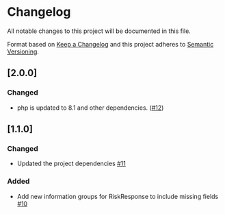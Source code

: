 # Changelog
All notable changes to this project will be documented in this file.

Format based on [Keep a Changelog](http://keepachangelog.com/en/1.0.0/)
and this project adheres to [Semantic Versioning](http://semver.org/spec/v2.0.0.html).

## [2.0.0]

### Changed
- php is updated to 8.1 and other dependencies. ([#12](https://github.com/placetopay/emailage/pull/12))

## [1.1.0]

### Changed
- Updated the project dependencies [#11](https://github.com/placetopay/emailage/pull/11)

### Added
- Add new information groups for RiskResponse to include missing fields [#10](https://github.com/placetopay/emailage/pull/10)
